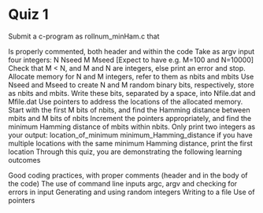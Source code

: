 # Quiz 1

Submit a c-program as rollnum_minHam.c that

Is properly commented, both header and within the code
Take as argv input four integers: N Nseed M Mseed [Expect to have e.g. M=100 and N=10000]
Check  that M < N, and M and N are integers, else print an error and stop. 
Allocate memory for N and M integers, refer to them as nbits and mbits
Use Nseed and Mseed to create N and M random binary bits, respectively, store as nbits and mbits.
Write these bits, separated by a space, into Nfile.dat and Mfile.dat
Use pointers to address the locations of the allocated memory. 
Start with the first M bits of nbits, and find the Hamming distance between mbits and M bits of nbits
Increment the pointers appropriately, and find the minimum Hamming distance of mbits within nbits.
Only print two integers as your output: 
location_of_minimum minimum_Hamming_distance
if you have multiple locations with the same minimum Hamming distance, print the first location
Through this quiz, you are demonstrating the following learning outcomes

Good coding practices, with proper comments (header and in the body of the code)
The use of command line inputs argc, argv and checking for errors in input
Generating and using random integers
Writing to a file
Use of pointers

